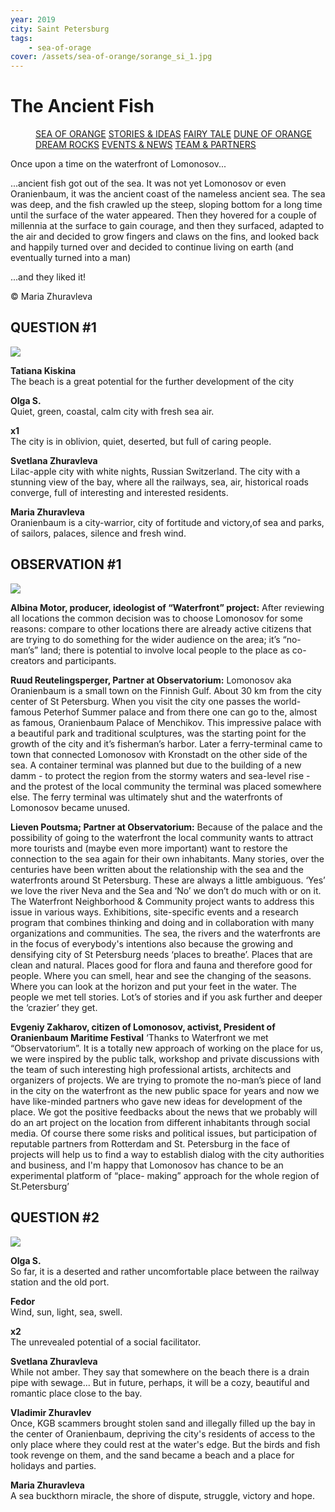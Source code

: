 ```yaml
---
year: 2019
city: Saint Petersburg
tags:
    - sea-of-orage
cover: /assets/sea-of-orange/sorange_si_1.jpg
---
```


# The Ancient Fish

<Menu>
<a href="/sea-of-orange">SEA OF ORANGE</a>
<a href="/sea-of-orange/stories-and-ideas">STORIES & IDEAS</a>
<a href="/sea-of-orange/fairytale">FAIRY TALE</a>
<a href="/sea-of-orange/dune-of-orange">DUNE OF ORANGE</a>
<a href="/sea-of-orange/dreamrocks">DREAM ROCKS</a>
<a href="/sea-of-orange/events-and-news">EVENTS & NEWS</a>
<a href="/sea-of-orange/team-and-partners">TEAM & PARTNERS</a>
</Menu>

Once upon a time on the waterfront of Lomonosov...

...ancient fish got out of the sea. It was not yet Lomonosov or even Oranienbaum, it was the ancient coast of the nameless ancient sea. The sea was deep, and the fish crawled up the steep, sloping bottom for a long time until the surface of the water appeared. Then they hovered for a couple of millennia at the surface to gain courage, and then they surfaced, adapted to the air and decided to grow fingers and claws on the fins, and looked back and happily turned over and decided to continue living on earth (and eventually turned into a man)

...and they liked it!

© Maria Zhuravleva

## QUESTION #1

![](/assets/sea-of-orange/questions_1.jpg)

**Tatiana Kiskina**<br/>
The beach is a great potential for the further development of the city

**Olga S.**<br/>
Quiet, green, coastal, calm city with fresh sea air.

**x1**<br/>
The city is in oblivion, quiet, deserted, but full of caring people.

**Svetlana Zhuravleva**<br/>
Lilac-apple city with white nights, Russian Switzerland. The city with a stunning view of the bay, where all the railways, sea, air, historical roads converge, full of interesting and interested residents.

**Maria Zhuravleva**<br/>
Oranienbaum is a city-warrior, city of fortitude and victory,of sea and parks, of sailors, palaces, silence and fresh wind.


## OBSERVATION #1

![](/assets/sea-of-orange/sorange_si_11.jpg)

**Albina Motor, producer, ideologist of “Waterfront” project:**
After reviewing all locations the common decision was to choose Lomonosov for some reasons: compare to other locations there are already active citizens that are trying to do something for the wider audience on the area; it’s “no-man’s” land; there is potential to involve local people to the place as co-creators and participants.

**Ruud Reutelingsperger, Partner at Observatorium:**
Lomonosov aka Oranienbaum is a small town on the Finnish Gulf. About 30 km from the city center of St Petersburg. When you visit the city one passes the world-famous Peterhof Summer palace and from there one can go to the, almost as famous, Oranienbaum Palace of Menchikov. This impressive palace with a beautiful park and traditional sculptures, was the starting point for the growth of the city and it’s fisherman’s harbor. Later a ferry-terminal came to town that connected Lomonosov with Kronstadt on the other side of the sea. A container terminal was planned but due to the building of a new damm - to protect the region from the stormy waters and sea-level rise - and the protest of the local community the terminal was placed somewhere else. The ferry terminal was ultimately shut and the waterfronts of Lomonosov became unused.

**Lieven Poutsma; Partner at Observatorium:**
Because of the palace and the possibility of going to the waterfront the local community wants to attract more tourists and (maybe even more important) want to restore the connection to the sea again for their own inhabitants. Many stories, over the centuries have been written about the relationship with the sea and the waterfronts around St Petersburg. These are always a little ambiguous. ‘Yes’ we love the river Neva and the Sea and ‘No’ we don’t do much with or on it. The Waterfront Neighborhood & Community project wants to address this issue in various ways. Exhibitions, site-specific events and a research program that combines thinking and doing and in collaboration with many organizations and communities. The sea, the rivers and the waterfronts are in the focus of everybody's intentions also because the growing and densifying city of St Petersburg needs ‘places to breathe’. Places that are clean and natural. Places good for flora and fauna and therefore good for people. Where you can smell, hear and see the changing of the seasons. Where you can
look at the horizon and put your feet in the water. The people we met tell stories. Lot’s of stories and if you ask further and deeper the ‘crazier’ they get.

**Evgeniy Zakharov, citizen of Lomonosov, activist, President of Oranienbaum Maritime Festival** ‘Thanks to Waterfront we met “Observatorium”. It is a totally new approach of working on the place for us, we were inspired by the public talk, workshop and private discussions with the team of such interesting high professional artists, architects and organizers of projects. We are trying to promote the no-man’s piece of land in the city on the waterfront as the new public space for years and now we have like-minded partners who gave new ideas for development of the place. We got the positive feedbacks about the news that we probably will do an art project on the location from different inhabitants through social media. Of course there some risks and political issues, but participation of reputable partners from Rotterdam and St. Petersburg in the face of projects will help us to find a way to establish dialog with the city authorities and business, and I'm happy that Lomonosov has chance to be an experimental platform of “place- making” approach for the whole region of St.Petersburg’

## QUESTION #2

![](/assets/sea-of-orange/questions_3.jpg)

**Olga S.**<br/>
So far, it is a deserted and rather uncomfortable place between the railway station and the old port.

**Fedor**<br/>
Wind, sun, light, sea, swell.

**x2**<br/>
The unrevealed potential of a social facilitator.

**Svetlana Zhuravleva**<br/>
While not amber. They say that somewhere on the beach there is a drain pipe with sewage... But in future, perhaps, it will be a cozy, beautiful and romantic place close to the bay.

**Vladimir Zhuravlev**<br/>
Once, KGB scammers brought stolen sand and illegally filled up the bay in the center of Oranienbaum, depriving the city's residents of access to the only place where they could rest at the water's edge. But the birds and fish took revenge on them, and the sand became a beach and a place for holidays and parties.

**Maria Zhuravleva**<br/>
A sea buckthorn miracle, the shore of dispute, struggle, victory and hope.